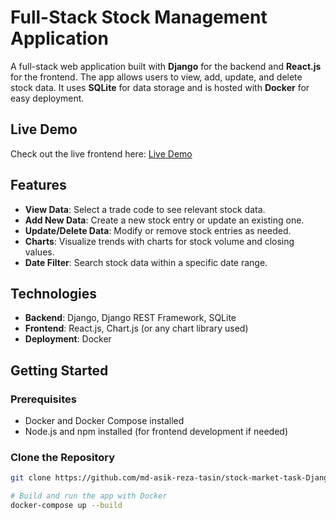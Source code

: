# Full-Stack Stock Management Application

A full-stack web application built with **Django** for the backend and **React.js** for the frontend. The app allows users to view, add, update, and delete stock data. It uses **SQLite** for data storage and is hosted with **Docker** for easy deployment.

## Live Demo

Check out the live frontend here: [Live Demo](https://silver-naiad-1baf3d.netlify.app/)

## Features
- **View Data**: Select a trade code to see relevant stock data.  
- **Add New Data**: Create a new stock entry or update an existing one.  
- **Update/Delete Data**: Modify or remove stock entries as needed.  
- **Charts**: Visualize trends with charts for stock volume and closing values.  
- **Date Filter**: Search stock data within a specific date range.

## Technologies
- **Backend**: Django, Django REST Framework, SQLite  
- **Frontend**: React.js, Chart.js (or any chart library used)  
- **Deployment**: Docker  

## Getting Started

### Prerequisites
- Docker and Docker Compose installed
- Node.js and npm installed (for frontend development if needed)

### Clone the Repository
```bash
git clone https://github.com/md-asik-reza-tasin/stock-market-task-Django.git

# Build and run the app with Docker
docker-compose up --build
